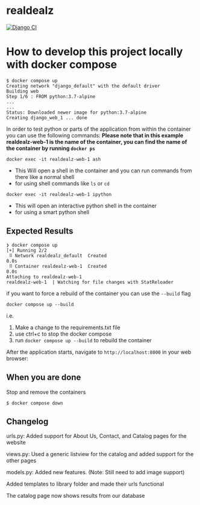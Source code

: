 # realdealz
[![Django CI](https://github.com/ChicoState/realdealz/actions/workflows/django.yml/badge.svg)](https://github.com/ChicoState/realdealz/actions/workflows/django.yml)

# How to develop this project locally with docker compose

```
$ docker compose up
Creating network "django_default" with the default driver
Building web
Step 1/6 : FROM python:3.7-alpine
...
...
Status: Downloaded newer image for python:3.7-alpine
Creating django_web_1 ... done
```

In order to test python or parts of the application from within the container you can use the following commands:
__Please note that in this example realdealz-web-1 is the name of the container, you can find the name of the container by running `docker ps`__

`docker exec -it realdealz-web-1 ash`
- This Will open a shell in the container and you can run commands from there like a normal shell
- for using shell commands like `ls` or `cd`

`docker exec -it realdealz-web-1 ipython`
- This will open an interactive python shell in the container 
- for using a smart python shell


## Expected Results
```
❯ docker compose up
[+] Running 2/2
 ⠿ Network realdealz_default  Created                                             0.0s
 ⠿ Container realdealz-web-1  Created                                             0.0s
Attaching to realdealz-web-1
realdealz-web-1  | Watching for file changes with StatReloader
```

if you want to force a rebuild of the container you can use the `--build` flag
```
docker compose up --build 
``` 
i.e. 
1. Make a change to the requirements.txt file
2. use ctrl+c to stop the docker compose
3. run `docker compose up --build` to rebuild the container


After the application starts, navigate to `http://localhost:8000` in your web browser:

## When you are done
Stop and remove the containers
```
$ docker compose down
```


## Changelog 

urls.py: Added support for About Us, Contact, and Catalog pages for the website

views.py: Used a generic listview for the catalog and added support for the other pages

models.py: Added new features. (Note: Still need to add image support)

Added templates to library folder and made their urls functional

The catalog page now shows results from our database
